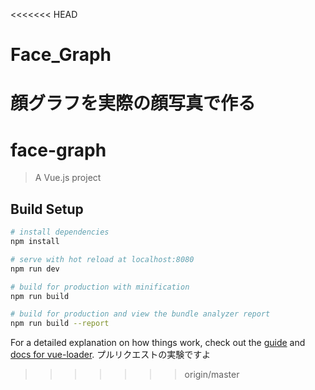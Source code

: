 <<<<<<< HEAD
# Face_Graph
顔グラフを実際の顔写真で作る
=======
# face-graph

> A Vue.js project

## Build Setup

``` bash
# install dependencies
npm install

# serve with hot reload at localhost:8080
npm run dev

# build for production with minification
npm run build

# build for production and view the bundle analyzer report
npm run build --report
```

For a detailed explanation on how things work, check out the [guide](http://vuejs-templates.github.io/webpack/) and [docs for vue-loader](http://vuejs.github.io/vue-loader).
プルリクエストの実験ですよ
>>>>>>> origin/master
